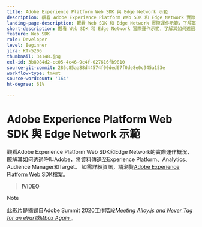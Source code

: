 ```yaml
---
title: Adobe Experience Platform Web SDK 與 Edge Network 示範
description: 觀看 Adobe Experience Platform Web SDK 和 Edge Network 實際運作影片，了解其如何透過單一呼叫 Adobe，將資料傳送至 Experience Platform、Analytics、Audience Manager 和 Target。
landing-page-description: 觀看 Web SDK 和 Edge Network 實際運作示範，了解其如何透過單一呼叫 Adobe，將資料傳送至 Experience Platform、Analytics、Audience Manager 和 Target。
short-description: 觀看 Web SDK 和 Edge Network 實際運作示範，了解其如何透過單一呼叫 Adobe，將資料傳送至 Experience Platform、Analytics、Audience Manager 和 Target。
feature: Web SDK
role: Developer
level: Beginner
jira: KT-5206
thumbnail: 34148.jpg
exl-id: 3b8984d2-cc05-4c46-9c4f-027616fb9810
source-git-commit: 286c85aa88d44574f00ded67f0de8e0c945a153e
workflow-type: tm+mt
source-wordcount: '164'
ht-degree: 61%

---
```


# Adobe Experience Platform Web SDK 與 Edge Network 示範

觀看Adobe Experience Platform Web SDK和Edge Network的實際運作概況，瞭解其如何透過呼叫Adobe，將資料傳送至Experience Platform、Analytics、Audience Manager和Target。 如需詳細資訊，請瀏覽[Adobe Experience Platform Web SDK檔案](https://experienceleague.adobe.com/docs/experience-platform/edge/home.html?lang=zh-Hant)。

>[!VIDEO](https://video.tv.adobe.com/v/34148?learn=on&enablevpops)

>[!NOTE]
>
>此影片是摘錄自Adobe Summit 2020工作階段&#x200B;*[Meeting Alloy.js and Never Tag for an eVar或Mbox Again &#x200B;](https://business.adobe.com/summit/2020/with-alloy-js-never-tag-for-an-evar-or-mbox-again.html)*。
